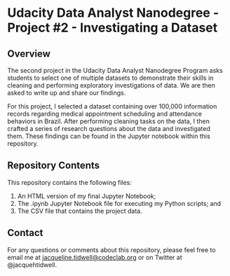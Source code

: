 # Udacity Data Analyst Nanodegree - Project #2 - Investigating a Dataset

## Overview
The second project in the Udacity Data Analyst Nanodegree Program asks students to select one of multiple datasets to demonstrate their skills in cleaning and performing exploratory investigations of data. We are then asked to write up and share our findings.

For this project, I selected a dataset containing over 100,000 information records regarding medical appointment scheduling and attendance behaviors in Brazil. After performing cleaning tasks on the data, I then crafted a series of research questions about the data and investigated them. These findings can be found in the Jupyter notebook within this repository.

## Repository Contents
This repository contains the following files:

1. An HTML version of my final Jupyter Notebook;
2. The .ipynb Jupyter Notebook file for executing my Python scripts; and
3. The CSV file that contains the project data.

## Contact
For any questions or comments about this repository, please feel free to email me at jacqueline.tidwell@codeclab.org or on Twitter at @jacquehtidwell.
